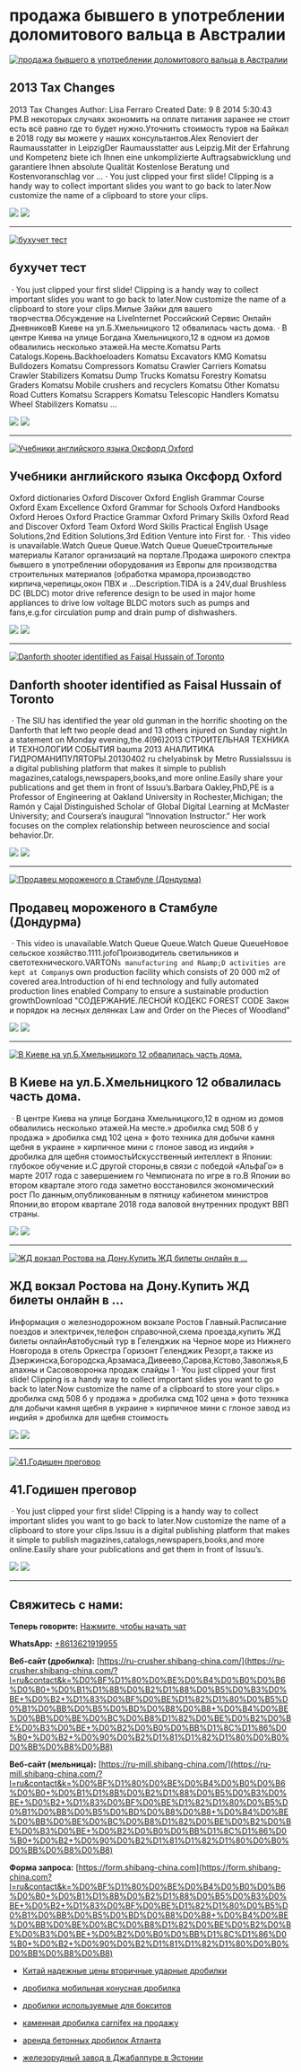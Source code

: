 # продажа бывшего в употреблении доломитового вальца в Австралии

<a href="https://swt.shibang-china.com/?l=ru&img&k=%D0%BF%D1%80%D0%BE%D0%B4%D0%B0%D0%B6%D0%B0+%D0%B1%D1%8B%D0%B2%D1%88%D0%B5%D0%B3%D0%BE+%D0%B2+%D1%83%D0%BF%D0%BE%D1%82%D1%80%D0%B5%D0%B1%D0%BB%D0%B5%D0%BD%D0%B8%D0%B8+%D0%B4%D0%BE%D0%BB%D0%BE%D0%BC%D0%B8%D1%82%D0%BE%D0%B2%D0%BE%D0%B3%D0%BE+%D0%B2%D0%B0%D0%BB%D1%8C%D1%86%D0%B0+%D0%B2+%D0%90%D0%B2%D1%81%D1%82%D1%80%D0%B0%D0%BB%D0%B8%D0%B8" target="_blank">![продажа бывшего в употреблении доломитового вальца в Австралии](http://static.shibang-china.com/all-800x300/997.jpg)</a>

## 2013 Tax Changes
2013 Tax Changes Author: Lisa Ferraro Created Date: 9 8 2014 5:30:43 PM.В некоторых случаях экономить на оплате питания заранее не стоит есть всё равно где то будет нужно.Уточнить стоимость туров на Байкал в 2018 году вы можете у наших консультантов.Alex Renoviert der Raumausstatter in LeipzigDer Raumausstatter aus Leipzig.Mit der Erfahrung und Kompetenz biete ich Ihnen eine unkomplizierte Auftragsabwicklung und garantiere Ihnen absolute Qualit&#228;t Kostenlose Beratung und Kostenvoranschlag vor …&nbsp;&#0183;&#32;You just clipped your first slide! Clipping is a handy way to collect important slides you want to go back to later.Now customize the name of a clipboard to store your clips.


<a href="https://whatsapp.shibangsoft.com/WhatsApp.php" target="_blank" title="WhatsApp">![](http://static.shibang-china.com/icon/whatsapp.png)</a> <a href="https://swt.shibang-china.com/?l=ru&icon&k=%D0%BF%D1%80%D0%BE%D0%B4%D0%B0%D0%B6%D0%B0+%D0%B1%D1%8B%D0%B2%D1%88%D0%B5%D0%B3%D0%BE+%D0%B2+%D1%83%D0%BF%D0%BE%D1%82%D1%80%D0%B5%D0%B1%D0%BB%D0%B5%D0%BD%D0%B8%D0%B8+%D0%B4%D0%BE%D0%BB%D0%BE%D0%BC%D0%B8%D1%82%D0%BE%D0%B2%D0%BE%D0%B3%D0%BE+%D0%B2%D0%B0%D0%BB%D1%8C%D1%86%D0%B0+%D0%B2+%D0%90%D0%B2%D1%81%D1%82%D1%80%D0%B0%D0%BB%D0%B8%D0%B8" target="_blank">![](http://static.shibang-china.com/icon/chat-ru.png)</a>

---

<a href="https://swt.shibang-china.com/?l=ru&img&k=%D0%BF%D1%80%D0%BE%D0%B4%D0%B0%D0%B6%D0%B0+%D0%B1%D1%8B%D0%B2%D1%88%D0%B5%D0%B3%D0%BE+%D0%B2+%D1%83%D0%BF%D0%BE%D1%82%D1%80%D0%B5%D0%B1%D0%BB%D0%B5%D0%BD%D0%B8%D0%B8+%D0%B4%D0%BE%D0%BB%D0%BE%D0%BC%D0%B8%D1%82%D0%BE%D0%B2%D0%BE%D0%B3%D0%BE+%D0%B2%D0%B0%D0%BB%D1%8C%D1%86%D0%B0+%D0%B2+%D0%90%D0%B2%D1%81%D1%82%D1%80%D0%B0%D0%BB%D0%B8%D0%B8" target="_blank">![бухучет тест](http://static.shibang-china.com/all-800x300/1214.jpg)</a>

## бухучет тест
&nbsp;&#0183;&#32;You just clipped your first slide! Clipping is a handy way to collect important slides you want to go back to later.Now customize the name of a clipboard to store your clips.Милые Зайки для вашего творчества.Обсуждение на LiveInternet Российский Сервис Онлайн ДневниковВ Киеве на ул.Б.Хмельницкого 12 обвалилась часть дома.&nbsp;&#0183;&#32;В центре Киева на улице Богдана Хмельницкого,12 в одном из домов обвалились несколько этажей.На месте.Komatsu Parts Catalogs.Корень.Backhoeloaders Komatsu Excavators KMG Komatsu Bulldozers Komatsu Compressors Komatsu Crawler Carriers Komatsu Crawler Stabilizers Komatsu Dump Trucks Komatsu Forestry Komatsu Graders Komatsu Mobile crushers and recyclers Komatsu Other Komatsu Road Cutters Komatsu Scrappers Komatsu Telescopic Handlers Komatsu Wheel Stabilizers Komatsu …


<a href="https://whatsapp.shibangsoft.com/WhatsApp.php" target="_blank" title="WhatsApp">![](http://static.shibang-china.com/icon/whatsapp.png)</a> <a href="https://swt.shibang-china.com/?l=ru&icon&k=%D0%BF%D1%80%D0%BE%D0%B4%D0%B0%D0%B6%D0%B0+%D0%B1%D1%8B%D0%B2%D1%88%D0%B5%D0%B3%D0%BE+%D0%B2+%D1%83%D0%BF%D0%BE%D1%82%D1%80%D0%B5%D0%B1%D0%BB%D0%B5%D0%BD%D0%B8%D0%B8+%D0%B4%D0%BE%D0%BB%D0%BE%D0%BC%D0%B8%D1%82%D0%BE%D0%B2%D0%BE%D0%B3%D0%BE+%D0%B2%D0%B0%D0%BB%D1%8C%D1%86%D0%B0+%D0%B2+%D0%90%D0%B2%D1%81%D1%82%D1%80%D0%B0%D0%BB%D0%B8%D0%B8" target="_blank">![](http://static.shibang-china.com/icon/chat-ru.png)</a>

---

<a href="https://swt.shibang-china.com/?l=ru&img&k=%D0%BF%D1%80%D0%BE%D0%B4%D0%B0%D0%B6%D0%B0+%D0%B1%D1%8B%D0%B2%D1%88%D0%B5%D0%B3%D0%BE+%D0%B2+%D1%83%D0%BF%D0%BE%D1%82%D1%80%D0%B5%D0%B1%D0%BB%D0%B5%D0%BD%D0%B8%D0%B8+%D0%B4%D0%BE%D0%BB%D0%BE%D0%BC%D0%B8%D1%82%D0%BE%D0%B2%D0%BE%D0%B3%D0%BE+%D0%B2%D0%B0%D0%BB%D1%8C%D1%86%D0%B0+%D0%B2+%D0%90%D0%B2%D1%81%D1%82%D1%80%D0%B0%D0%BB%D0%B8%D0%B8" target="_blank">![Учебники английского языка Оксфорд Oxford](http://static.shibang-china.com/all-800x300/436.jpg)</a>

## Учебники английского языка Оксфорд Oxford
Oxford dictionaries Oxford Discover Oxford English Grammar Course Oxford Exam Excellence Oxford Grammar for Schools Oxford Handbooks Oxford Heroes Oxford Practice Grammar Oxford Primary Skills Oxford Read and Discover Oxford Team Oxford Word Skills Practical English Usage Solutions,2nd Edition Solutions,3rd Edition Venture into First for.&nbsp;&#0183;&#32;This video is unavailable.Watch Queue Queue.Watch Queue QueueСтроительные материалы Каталог организаций на портале.Продажа широкого спектра бывшего в употреблении оборудования из Европы для производства строительных материалов (обработка мрамора,производство кирпича,черепицы,окон ПВХ и …Description.TIDA is a 24V,dual Brushless DC (BLDC) motor drive reference design to be used in major home appliances to drive low voltage BLDC motors such as pumps and fans,e.g.for circulation pump and drain pump of dishwashers.


<a href="https://whatsapp.shibangsoft.com/WhatsApp.php" target="_blank" title="WhatsApp">![](http://static.shibang-china.com/icon/whatsapp.png)</a> <a href="https://swt.shibang-china.com/?l=ru&icon&k=%D0%BF%D1%80%D0%BE%D0%B4%D0%B0%D0%B6%D0%B0+%D0%B1%D1%8B%D0%B2%D1%88%D0%B5%D0%B3%D0%BE+%D0%B2+%D1%83%D0%BF%D0%BE%D1%82%D1%80%D0%B5%D0%B1%D0%BB%D0%B5%D0%BD%D0%B8%D0%B8+%D0%B4%D0%BE%D0%BB%D0%BE%D0%BC%D0%B8%D1%82%D0%BE%D0%B2%D0%BE%D0%B3%D0%BE+%D0%B2%D0%B0%D0%BB%D1%8C%D1%86%D0%B0+%D0%B2+%D0%90%D0%B2%D1%81%D1%82%D1%80%D0%B0%D0%BB%D0%B8%D0%B8" target="_blank">![](http://static.shibang-china.com/icon/chat-ru.png)</a>

---

<a href="https://swt.shibang-china.com/?l=ru&img&k=%D0%BF%D1%80%D0%BE%D0%B4%D0%B0%D0%B6%D0%B0+%D0%B1%D1%8B%D0%B2%D1%88%D0%B5%D0%B3%D0%BE+%D0%B2+%D1%83%D0%BF%D0%BE%D1%82%D1%80%D0%B5%D0%B1%D0%BB%D0%B5%D0%BD%D0%B8%D0%B8+%D0%B4%D0%BE%D0%BB%D0%BE%D0%BC%D0%B8%D1%82%D0%BE%D0%B2%D0%BE%D0%B3%D0%BE+%D0%B2%D0%B0%D0%BB%D1%8C%D1%86%D0%B0+%D0%B2+%D0%90%D0%B2%D1%81%D1%82%D1%80%D0%B0%D0%BB%D0%B8%D0%B8" target="_blank">![Danforth shooter identified as Faisal Hussain of Toronto](http://static.shibang-china.com/all-800x300/674.jpg)</a>

## Danforth shooter identified as Faisal Hussain of Toronto
&nbsp;&#0183;&#32;The SIU has identified the year old gunman in the horrific shooting on the Danforth that left two people dead and 13 others injured on Sunday night.In a statement on Monday evening,the.4(96)2013 СТРОИТЕЛЬНАЯ ТЕХНИКА И ТЕХНОЛОГИИ СОБЫТИЯ bauma 2013 АНАЛИТИКА ГИДРОМАНИПУЛЯТОРЫ.20130402 ru chelyabinsk by Metro RussiaIssuu is a digital publishing platform that makes it simple to publish magazines,catalogs,newspapers,books,and more online.Easily share your publications and get them in front of Issuu’s.Barbara Oakley,PhD,PE is a Professor of Engineering at Oakland University in Rochester,Michigan; the Ram&#243;n y Cajal Distinguished Scholar of Global Digital Learning at McMaster University; and Coursera’s inaugural “Innovation Instructor.” Her work focuses on the complex relationship between neuroscience and social behavior.Dr.


<a href="https://whatsapp.shibangsoft.com/WhatsApp.php" target="_blank" title="WhatsApp">![](http://static.shibang-china.com/icon/whatsapp.png)</a> <a href="https://swt.shibang-china.com/?l=ru&icon&k=%D0%BF%D1%80%D0%BE%D0%B4%D0%B0%D0%B6%D0%B0+%D0%B1%D1%8B%D0%B2%D1%88%D0%B5%D0%B3%D0%BE+%D0%B2+%D1%83%D0%BF%D0%BE%D1%82%D1%80%D0%B5%D0%B1%D0%BB%D0%B5%D0%BD%D0%B8%D0%B8+%D0%B4%D0%BE%D0%BB%D0%BE%D0%BC%D0%B8%D1%82%D0%BE%D0%B2%D0%BE%D0%B3%D0%BE+%D0%B2%D0%B0%D0%BB%D1%8C%D1%86%D0%B0+%D0%B2+%D0%90%D0%B2%D1%81%D1%82%D1%80%D0%B0%D0%BB%D0%B8%D0%B8" target="_blank">![](http://static.shibang-china.com/icon/chat-ru.png)</a>

---

<a href="https://swt.shibang-china.com/?l=ru&img&k=%D0%BF%D1%80%D0%BE%D0%B4%D0%B0%D0%B6%D0%B0+%D0%B1%D1%8B%D0%B2%D1%88%D0%B5%D0%B3%D0%BE+%D0%B2+%D1%83%D0%BF%D0%BE%D1%82%D1%80%D0%B5%D0%B1%D0%BB%D0%B5%D0%BD%D0%B8%D0%B8+%D0%B4%D0%BE%D0%BB%D0%BE%D0%BC%D0%B8%D1%82%D0%BE%D0%B2%D0%BE%D0%B3%D0%BE+%D0%B2%D0%B0%D0%BB%D1%8C%D1%86%D0%B0+%D0%B2+%D0%90%D0%B2%D1%81%D1%82%D1%80%D0%B0%D0%BB%D0%B8%D0%B8" target="_blank">![Продавец мороженого в Стамбуле (Дондурма)](http://static.shibang-china.com/all-800x300/1332.jpg)</a>

## Продавец мороженого в Стамбуле (Дондурма)
&nbsp;&#0183;&#32;This video is unavailable.Watch Queue Queue.Watch Queue QueueНовое сельское хозяйство.1111.jofoПроизводитель светильников и светотехнического.VARTON`s manufacturing and R&amp;D activities are kept at Company`s own production facility which consists of 20 000 m2 of covered area.Introduction of hi end technology and fully automated production lines enabled Company to ensure a sustainable production growthDownload &quot;СОДЕРЖАНИЕ.ЛЕСНОЙ КОДЕКС FOREST CODE Закон и порядок на лесных делянках Law and Order on the Pieces of Woodland&quot;


<a href="https://whatsapp.shibangsoft.com/WhatsApp.php" target="_blank" title="WhatsApp">![](http://static.shibang-china.com/icon/whatsapp.png)</a> <a href="https://swt.shibang-china.com/?l=ru&icon&k=%D0%BF%D1%80%D0%BE%D0%B4%D0%B0%D0%B6%D0%B0+%D0%B1%D1%8B%D0%B2%D1%88%D0%B5%D0%B3%D0%BE+%D0%B2+%D1%83%D0%BF%D0%BE%D1%82%D1%80%D0%B5%D0%B1%D0%BB%D0%B5%D0%BD%D0%B8%D0%B8+%D0%B4%D0%BE%D0%BB%D0%BE%D0%BC%D0%B8%D1%82%D0%BE%D0%B2%D0%BE%D0%B3%D0%BE+%D0%B2%D0%B0%D0%BB%D1%8C%D1%86%D0%B0+%D0%B2+%D0%90%D0%B2%D1%81%D1%82%D1%80%D0%B0%D0%BB%D0%B8%D0%B8" target="_blank">![](http://static.shibang-china.com/icon/chat-ru.png)</a>

---

<a href="https://swt.shibang-china.com/?l=ru&img&k=%D0%BF%D1%80%D0%BE%D0%B4%D0%B0%D0%B6%D0%B0+%D0%B1%D1%8B%D0%B2%D1%88%D0%B5%D0%B3%D0%BE+%D0%B2+%D1%83%D0%BF%D0%BE%D1%82%D1%80%D0%B5%D0%B1%D0%BB%D0%B5%D0%BD%D0%B8%D0%B8+%D0%B4%D0%BE%D0%BB%D0%BE%D0%BC%D0%B8%D1%82%D0%BE%D0%B2%D0%BE%D0%B3%D0%BE+%D0%B2%D0%B0%D0%BB%D1%8C%D1%86%D0%B0+%D0%B2+%D0%90%D0%B2%D1%81%D1%82%D1%80%D0%B0%D0%BB%D0%B8%D0%B8" target="_blank">![В Киеве на ул.Б.Хмельницкого 12 обвалилась часть дома.](http://static.shibang-china.com/all-800x300/616.jpg)</a>

## В Киеве на ул.Б.Хмельницкого 12 обвалилась часть дома.
&nbsp;&#0183;&#32;В центре Киева на улице Богдана Хмельницкого,12 в одном из домов обвалились несколько этажей.На месте.&#187; дробилка смд 508 б у продажа &#187; дробилка смд 102 цена &#187; фото техника для добычи камня щебня в украине &#187; кирпичное мини с глоное завод из индийя &#187; дробилка для щебня стоимостьИскусственный интеллект в Японии: глубокое обучение и.С другой стороны,в связи с победой &#171;АльфаГо&#187; в марте 2017 года с завершением го Чемпионата по игре в го.В Японии во втором квартале этого года заметно восстановился экономический рост По данным,опубликованным в пятницу кабинетом министров Японии,во втором квартале 2018 года валовой внутренних продукт ВВП страны.


<a href="https://whatsapp.shibangsoft.com/WhatsApp.php" target="_blank" title="WhatsApp">![](http://static.shibang-china.com/icon/whatsapp.png)</a> <a href="https://swt.shibang-china.com/?l=ru&icon&k=%D0%BF%D1%80%D0%BE%D0%B4%D0%B0%D0%B6%D0%B0+%D0%B1%D1%8B%D0%B2%D1%88%D0%B5%D0%B3%D0%BE+%D0%B2+%D1%83%D0%BF%D0%BE%D1%82%D1%80%D0%B5%D0%B1%D0%BB%D0%B5%D0%BD%D0%B8%D0%B8+%D0%B4%D0%BE%D0%BB%D0%BE%D0%BC%D0%B8%D1%82%D0%BE%D0%B2%D0%BE%D0%B3%D0%BE+%D0%B2%D0%B0%D0%BB%D1%8C%D1%86%D0%B0+%D0%B2+%D0%90%D0%B2%D1%81%D1%82%D1%80%D0%B0%D0%BB%D0%B8%D0%B8" target="_blank">![](http://static.shibang-china.com/icon/chat-ru.png)</a>

---

<a href="https://swt.shibang-china.com/?l=ru&img&k=%D0%BF%D1%80%D0%BE%D0%B4%D0%B0%D0%B6%D0%B0+%D0%B1%D1%8B%D0%B2%D1%88%D0%B5%D0%B3%D0%BE+%D0%B2+%D1%83%D0%BF%D0%BE%D1%82%D1%80%D0%B5%D0%B1%D0%BB%D0%B5%D0%BD%D0%B8%D0%B8+%D0%B4%D0%BE%D0%BB%D0%BE%D0%BC%D0%B8%D1%82%D0%BE%D0%B2%D0%BE%D0%B3%D0%BE+%D0%B2%D0%B0%D0%BB%D1%8C%D1%86%D0%B0+%D0%B2+%D0%90%D0%B2%D1%81%D1%82%D1%80%D0%B0%D0%BB%D0%B8%D0%B8" target="_blank">![ЖД вокзал Ростова на Дону.Купить ЖД билеты онлайн в …](http://static.shibang-china.com/all-800x300/244.jpg)</a>

## ЖД вокзал Ростова на Дону.Купить ЖД билеты онлайн в …
Информация о железнодорожном вокзале Ростов Главный.Расписание поездов и электричек,телефон справочной,схема проезда,купить ЖД билеты онлайнАвтобусный тур в Геленджик на Черное море из Нижнего Новгорода в отель Оркестра Горизонт Геленджик Резорт,а также из Дзержинска,Богородска,Арзамаса,Дивеево,Сарова,Кстово,Заволжья,Балахны и Сасововоронка продаж слайды 1&nbsp;&#0183;&#32;You just clipped your first slide! Clipping is a handy way to collect important slides you want to go back to later.Now customize the name of a clipboard to store your clips.&#187; дробилка смд 508 б у продажа &#187; дробилка смд 102 цена &#187; фото техника для добычи камня щебня в украине &#187; кирпичное мини с глоное завод из индийя &#187; дробилка для щебня стоимость


<a href="https://whatsapp.shibangsoft.com/WhatsApp.php" target="_blank" title="WhatsApp">![](http://static.shibang-china.com/icon/whatsapp.png)</a> <a href="https://swt.shibang-china.com/?l=ru&icon&k=%D0%BF%D1%80%D0%BE%D0%B4%D0%B0%D0%B6%D0%B0+%D0%B1%D1%8B%D0%B2%D1%88%D0%B5%D0%B3%D0%BE+%D0%B2+%D1%83%D0%BF%D0%BE%D1%82%D1%80%D0%B5%D0%B1%D0%BB%D0%B5%D0%BD%D0%B8%D0%B8+%D0%B4%D0%BE%D0%BB%D0%BE%D0%BC%D0%B8%D1%82%D0%BE%D0%B2%D0%BE%D0%B3%D0%BE+%D0%B2%D0%B0%D0%BB%D1%8C%D1%86%D0%B0+%D0%B2+%D0%90%D0%B2%D1%81%D1%82%D1%80%D0%B0%D0%BB%D0%B8%D0%B8" target="_blank">![](http://static.shibang-china.com/icon/chat-ru.png)</a>

---

<a href="https://swt.shibang-china.com/?l=ru&img&k=%D0%BF%D1%80%D0%BE%D0%B4%D0%B0%D0%B6%D0%B0+%D0%B1%D1%8B%D0%B2%D1%88%D0%B5%D0%B3%D0%BE+%D0%B2+%D1%83%D0%BF%D0%BE%D1%82%D1%80%D0%B5%D0%B1%D0%BB%D0%B5%D0%BD%D0%B8%D0%B8+%D0%B4%D0%BE%D0%BB%D0%BE%D0%BC%D0%B8%D1%82%D0%BE%D0%B2%D0%BE%D0%B3%D0%BE+%D0%B2%D0%B0%D0%BB%D1%8C%D1%86%D0%B0+%D0%B2+%D0%90%D0%B2%D1%81%D1%82%D1%80%D0%B0%D0%BB%D0%B8%D0%B8" target="_blank">![41.Годишен преговор](http://static.shibang-china.com/all-800x300/467.jpg)</a>

## 41.Годишен преговор
&nbsp;&#0183;&#32;You just clipped your first slide! Clipping is a handy way to collect important slides you want to go back to later.Now customize the name of a clipboard to store your clips.Issuu is a digital publishing platform that makes it simple to publish magazines,catalogs,newspapers,books,and more online.Easily share your publications and get them in front of Issuu’s.

<a href="https://whatsapp.shibangsoft.com/WhatsApp.php" target="_blank" title="WhatsApp">![](http://static.shibang-china.com/icon/whatsapp.png)</a> <a href="https://swt.shibang-china.com/?l=ru&icon&k=%D0%BF%D1%80%D0%BE%D0%B4%D0%B0%D0%B6%D0%B0+%D0%B1%D1%8B%D0%B2%D1%88%D0%B5%D0%B3%D0%BE+%D0%B2+%D1%83%D0%BF%D0%BE%D1%82%D1%80%D0%B5%D0%B1%D0%BB%D0%B5%D0%BD%D0%B8%D0%B8+%D0%B4%D0%BE%D0%BB%D0%BE%D0%BC%D0%B8%D1%82%D0%BE%D0%B2%D0%BE%D0%B3%D0%BE+%D0%B2%D0%B0%D0%BB%D1%8C%D1%86%D0%B0+%D0%B2+%D0%90%D0%B2%D1%81%D1%82%D1%80%D0%B0%D0%BB%D0%B8%D0%B8" target="_blank">![](http://static.shibang-china.com/icon/chat-ru.png)</a>

---
## Свяжитесь с нами:

**Теперь говорите:** [Нажмите, чтобы начать чат](https://swt.shibang-china.com?l=ru&contact&k=%D0%BF%D1%80%D0%BE%D0%B4%D0%B0%D0%B6%D0%B0+%D0%B1%D1%8B%D0%B2%D1%88%D0%B5%D0%B3%D0%BE+%D0%B2+%D1%83%D0%BF%D0%BE%D1%82%D1%80%D0%B5%D0%B1%D0%BB%D0%B5%D0%BD%D0%B8%D0%B8+%D0%B4%D0%BE%D0%BB%D0%BE%D0%BC%D0%B8%D1%82%D0%BE%D0%B2%D0%BE%D0%B3%D0%BE+%D0%B2%D0%B0%D0%BB%D1%8C%D1%86%D0%B0+%D0%B2+%D0%90%D0%B2%D1%81%D1%82%D1%80%D0%B0%D0%BB%D0%B8%D0%B8)

**WhatsApp:**  [+8613621919955](https://whatsapp.shibangsoft.com/WhatsApp.php)

**Веб-сайт (дробилка):** [https://ru-crusher.shibang-china.com/](https://ru-crusher.shibang-china.com/?l=ru&contact&k=%D0%BF%D1%80%D0%BE%D0%B4%D0%B0%D0%B6%D0%B0+%D0%B1%D1%8B%D0%B2%D1%88%D0%B5%D0%B3%D0%BE+%D0%B2+%D1%83%D0%BF%D0%BE%D1%82%D1%80%D0%B5%D0%B1%D0%BB%D0%B5%D0%BD%D0%B8%D0%B8+%D0%B4%D0%BE%D0%BB%D0%BE%D0%BC%D0%B8%D1%82%D0%BE%D0%B2%D0%BE%D0%B3%D0%BE+%D0%B2%D0%B0%D0%BB%D1%8C%D1%86%D0%B0+%D0%B2+%D0%90%D0%B2%D1%81%D1%82%D1%80%D0%B0%D0%BB%D0%B8%D0%B8)

**Веб-сайт (мельница):** [https://ru-mill.shibang-china.com/](https://ru-mill.shibang-china.com/?l=ru&contact&k=%D0%BF%D1%80%D0%BE%D0%B4%D0%B0%D0%B6%D0%B0+%D0%B1%D1%8B%D0%B2%D1%88%D0%B5%D0%B3%D0%BE+%D0%B2+%D1%83%D0%BF%D0%BE%D1%82%D1%80%D0%B5%D0%B1%D0%BB%D0%B5%D0%BD%D0%B8%D0%B8+%D0%B4%D0%BE%D0%BB%D0%BE%D0%BC%D0%B8%D1%82%D0%BE%D0%B2%D0%BE%D0%B3%D0%BE+%D0%B2%D0%B0%D0%BB%D1%8C%D1%86%D0%B0+%D0%B2+%D0%90%D0%B2%D1%81%D1%82%D1%80%D0%B0%D0%BB%D0%B8%D0%B8)

**Форма запроса:** [https://form.shibang-china.com](https://form.shibang-china.com?l=ru&contact&k=%D0%BF%D1%80%D0%BE%D0%B4%D0%B0%D0%B6%D0%B0+%D0%B1%D1%8B%D0%B2%D1%88%D0%B5%D0%B3%D0%BE+%D0%B2+%D1%83%D0%BF%D0%BE%D1%82%D1%80%D0%B5%D0%B1%D0%BB%D0%B5%D0%BD%D0%B8%D0%B8+%D0%B4%D0%BE%D0%BB%D0%BE%D0%BC%D0%B8%D1%82%D0%BE%D0%B2%D0%BE%D0%B3%D0%BE+%D0%B2%D0%B0%D0%BB%D1%8C%D1%86%D0%B0+%D0%B2+%D0%90%D0%B2%D1%81%D1%82%D1%80%D0%B0%D0%BB%D0%B8%D0%B8)

* [Китай надежные цены вторичные ударные дробилки](../134/%D0%9A%D0%B8%D1%82%D0%B0%D0%B9%20%D0%BD%D0%B0%D0%B4%D0%B5%D0%B6%D0%BD%D1%8B%D0%B5%20%D1%86%D0%B5%D0%BD%D1%8B%20%D0%B2%D1%82%D0%BE%D1%80%D0%B8%D1%87%D0%BD%D1%8B%D0%B5%20%D1%83%D0%B4%D0%B0%D1%80%D0%BD%D1%8B%D0%B5%20%D0%B4%D1%80%D0%BE%D0%B1%D0%B8%D0%BB%D0%BA%D0%B8.md)

* [дробилка мобильная конусная дробилка](../135/%D0%B4%D1%80%D0%BE%D0%B1%D0%B8%D0%BB%D0%BA%D0%B0%20%D0%BC%D0%BE%D0%B1%D0%B8%D0%BB%D1%8C%D0%BD%D0%B0%D1%8F%20%D0%BA%D0%BE%D0%BD%D1%83%D1%81%D0%BD%D0%B0%D1%8F%20%D0%B4%D1%80%D0%BE%D0%B1%D0%B8%D0%BB%D0%BA%D0%B0.md)

* [дробилки используемые для бокситов](../134/%D0%B4%D1%80%D0%BE%D0%B1%D0%B8%D0%BB%D0%BA%D0%B8%20%D0%B8%D1%81%D0%BF%D0%BE%D0%BB%D1%8C%D0%B7%D1%83%D0%B5%D0%BC%D1%8B%D0%B5%20%D0%B4%D0%BB%D1%8F%20%D0%B1%D0%BE%D0%BA%D1%81%D0%B8%D1%82%D0%BE%D0%B2.md)

* [каменная дробилка carnifex на продажу](../135/%D0%BA%D0%B0%D0%BC%D0%B5%D0%BD%D0%BD%D0%B0%D1%8F%20%D0%B4%D1%80%D0%BE%D0%B1%D0%B8%D0%BB%D0%BA%D0%B0%20carnifex%20%D0%BD%D0%B0%20%D0%BF%D1%80%D0%BE%D0%B4%D0%B0%D0%B6%D1%83.md)

* [аренда бетонных дробилок Атланта](../132/%D0%B0%D1%80%D0%B5%D0%BD%D0%B4%D0%B0%20%D0%B1%D0%B5%D1%82%D0%BE%D0%BD%D0%BD%D1%8B%D1%85%20%D0%B4%D1%80%D0%BE%D0%B1%D0%B8%D0%BB%D0%BE%D0%BA%20%D0%90%D1%82%D0%BB%D0%B0%D0%BD%D1%82%D0%B0.md)

* [железорудный завод в Джабалпуре в Эстонии](../135/%D0%B6%D0%B5%D0%BB%D0%B5%D0%B7%D0%BE%D1%80%D1%83%D0%B4%D0%BD%D1%8B%D0%B9%20%D0%B7%D0%B0%D0%B2%D0%BE%D0%B4%20%D0%B2%20%D0%94%D0%B6%D0%B0%D0%B1%D0%B0%D0%BB%D0%BF%D1%83%D1%80%D0%B5%20%D0%B2%20%D0%AD%D1%81%D1%82%D0%BE%D0%BD%D0%B8%D0%B8.md)